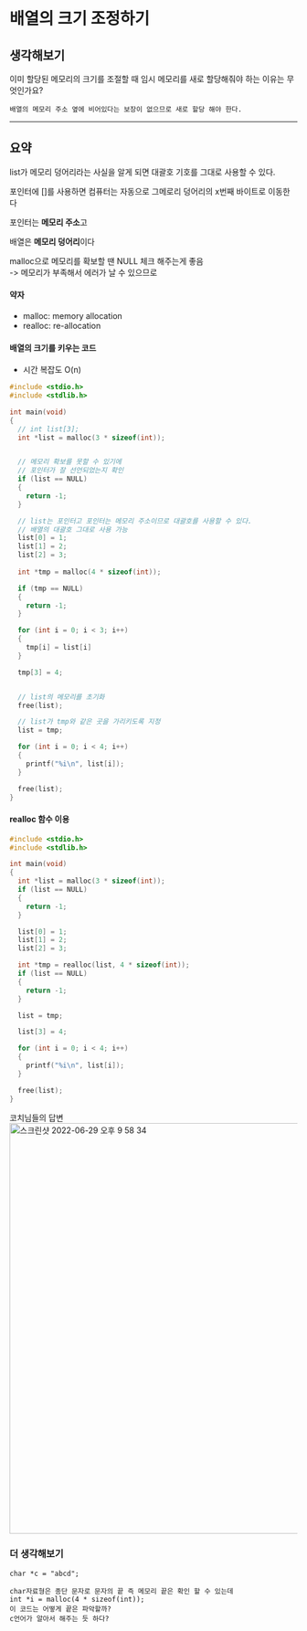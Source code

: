 # 배열의 크기 조정하기

## 생각해보기
이미 할당된 메모리의 크기를 조절할 때 임시 메모리를 새로 할당해줘야 하는 이유는 무엇인가요?

```
배열의 메모리 주소 옆에 비어있다는 보장이 없으므로 새로 할당 해야 한다.
```

- - -

## 요약 

list가 메모리 덩어리라는 사실을 알게 되면 대괄호 기호를 그대로 사용할 수 있다.  

포인터에 []를 사용하면 컴퓨터는 자동으로 그메로리 덩어리의 x번째 바이트로 이동한다  

포인터는 **메모리 주소**고  

배열은 **메모리 덩어리**이다  

malloc으로 메모리를 확보할 땐 NULL 체크 해주는게 좋음  
-> 메모리가 부족해서 에러가 날 수 있으므로 

#### 약자
- malloc: memory allocation  
- realloc: re-allocation



#### 배열의 크기를 키우는 코드
- 시간 복잡도 O(n)
``` c
#include <stdio.h>
#include <stdlib.h>

int main(void)
{
  // int list[3];
  int *list = malloc(3 * sizeof(int));


  // 메모리 확보를 못할 수 있기에 
  // 포인터가 잘 선언되었는지 확인
  if (list == NULL)
  {
    return -1;
  }

  // list는 포인터고 포인터는 메모리 주소이므로 대괄호를 사용할 수 있다.
  // 배열의 대괄호 그대로 사용 가능
  list[0] = 1;
  list[1] = 2;
  list[2] = 3;
  
  int *tmp = malloc(4 * sizeof(int));

  if (tmp == NULL)
  {
    return -1;
  }

  for (int i = 0; i < 3; i++)
  {
    tmp[i] = list[i]
  }

  tmp[3] = 4;


  // list의 메모리를 초기화
  free(list);

  // list가 tmp와 같은 곳을 가리키도록 지정
  list = tmp;

  for (int i = 0; i < 4; i++) 
  {
    printf("%i\n", list[i]);
  }

  free(list);
}
```

#### realloc 함수 이용 
``` c
#include <stdio.h>
#include <stdlib.h>

int main(void)
{
  int *list = malloc(3 * sizeof(int));
  if (list == NULL)
  {
    return -1;
  }

  list[0] = 1;
  list[1] = 2;
  list[2] = 3;

  int *tmp = realloc(list, 4 * sizeof(int));
  if (list == NULL)
  {
    return -1;
  }

  list = tmp;

  list[3] = 4;

  for (int i = 0; i < 4; i++)
  {
    printf("%i\n", list[i]);
  }

  free(list);
}
```

코치님들의 답변
<img width="719" alt="스크린샷 2022-06-29 오후 9 58 34" src="https://user-images.githubusercontent.com/87258182/176442394-2caa4baf-1386-4a69-b7b4-e71ebeca67ad.png">


### 더 생각해보기 
```
char *c = "abcd";

char자료형은 종단 문자로 문자의 끝 즉 메모리 끝은 확인 할 수 있는데   
int *i = malloc(4 * sizeof(int));  
이 코드는 어떻게 끝은 파악할까?  
c언어가 알아서 해주는 듯 하다?
```